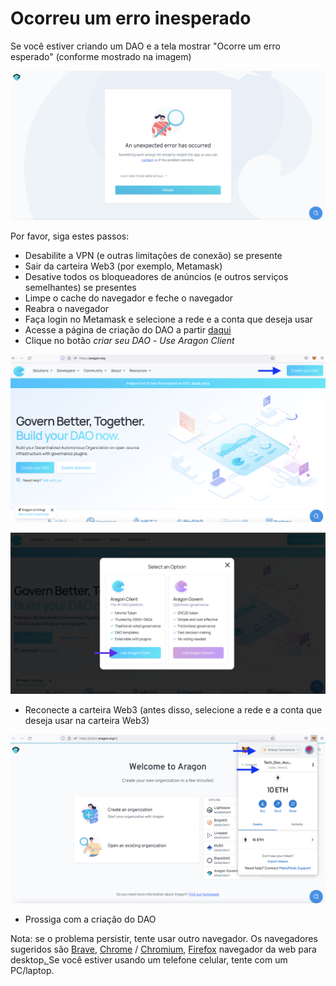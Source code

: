 # Ocorreu um erro inesperado

Se você estiver criando um DAO e a tela mostrar "Ocorre um erro esperado" (conforme mostrado na imagem)

![](<../../../.gitbook/assets/Schermata 2022-02-03 alle 08.48.36 (1).png>)

Por favor, siga estes passos:

* Desabilite a VPN (e outras limitações de conexão) se presente
* Sair da carteira Web3 (por exemplo, Metamask)
* Desative todos os bloqueadores de anúncios (e outros serviços semelhantes) se presentes
* Limpe o cache do navegador e feche o navegador
* Reabra o navegador
* Faça login no Metamask e selecione a rede e a conta que deseja usar
* Acesse a página de criação do DAO a partir [daqui](https://aragon.org/)
* Clique no botão _criar seu DAO_ - _Use Aragon Client_

![Clique no botão Criar um DAO](<../../../.gitbook/assets/Schermata 2022-02-03 alle 09.15.03.png>)

![Clique no botão Cliente Aragão](<../../../.gitbook/assets/Schermata 2022-02-03 alle 09.08.30 (2).png>)

* Reconecte a carteira Web3 (antes disso, selecione a rede e a conta que deseja usar na carteira Web3)

![Selecione a rede e a conta na sua carteira web3 (também conhecida como metamask)](<../../../.gitbook/assets/Schermata 2022-02-03 alle 09.13.16.png>)



* Prossiga com a criação do DAO

Nota: se o problema persistir, tente usar outro navegador. Os navegadores sugeridos são [Brave](https://brave.com/pt/search/), [Chrome](https://www.google.com/intl/pt-BR/chrome/) / [Chromium](https://chromium.woolyss.com/download/), [Firefox](https://www.mozilla.org/pt-BR/) navegador da web para desktop[. ](https://www.mozilla.org/)Se você estiver usando um telefone celular, tente com um PC/laptop.
